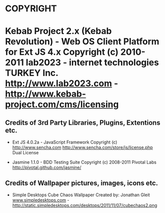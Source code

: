 COPYRIGHT
================================================================================
Kebab Project 2.x (Kebab Revolution) - Web OS Client Platform for Ext JS 4.x
    Copyright (c) 2010-2011 lab2023 - internet technologies TURKEY Inc.
    http://www.lab2023.com - http://www.kebab-project.com/cms/licensing
================================================================================

Credits of 3rd Party Libraries, Plugins, Extentions etc.
--------------------------------------------------------------------------------

- Ext JS 4.0.2a - JavaScript Framework
    Copyright (c) http://www.sencha.com
    http://www.sencha.com/store/js/license.php Dual License

- Jasmine 1.1.0 - BDD Testing Suite
    Copyright (c) 2008-2011 Pivotal Labs
    http://pivotal.github.com/jasmine/

Credits of Wallpaper pictures, images, icons etc.
--------------------------------------------------------------------------------
- Simple Desktops Cube Chaos Wallpaper
    Created by: Jonathan Gleit
    www.simpledesktops.com - http://static.simpledesktops.com/desktops/2011/11/07/cubechaos2.png
